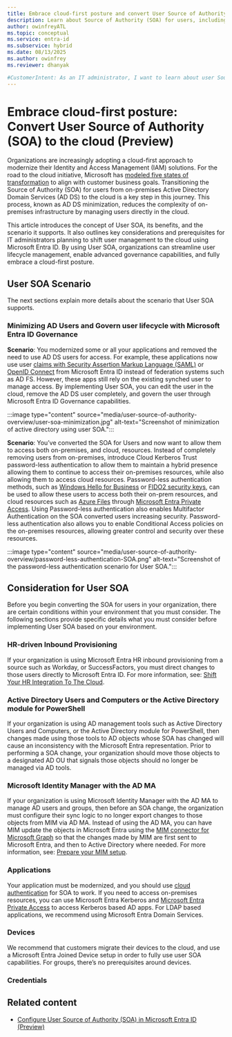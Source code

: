 ```yaml
---
title: Embrace cloud-first posture and convert User Source of Authority (SOA) to the cloud (Preview)
description: Learn about Source of Authority (SOA) for users, including prerequisites and supported scenarios.
author: owinfreyATL
ms.topic: conceptual
ms.service: entra-id
ms.subservice: hybrid
ms.date: 08/13/2025
ms.author: owinfrey
ms.reviewer: dhanyak

#CustomerIntent: As an IT administrator, I want to learn about user Source of Authority (SOA) so that I can minimize my on-premises footprint.
---
```


# Embrace cloud-first posture: Convert User Source of Authority (SOA) to the cloud (Preview)

Organizations are increasingly adopting a cloud-first approach to modernize their Identity and Access Management (IAM) solutions. For the road to the cloud initiative, Microsoft has [modeled five states of transformation](/entra/architecture/road-to-the-cloud-posture#five-states-of-transformation) to align with customer business goals. Transitioning the Source of Authority (SOA) for users from on-premises Active Directory Domain Services (AD DS) to the cloud is a key step in this journey. This process, known as AD DS minimization, reduces the complexity of on-premises infrastructure by managing users directly in the cloud.

This article introduces the concept of User SOA, its benefits, and the scenario it supports. It also outlines key considerations and prerequisites for IT administrators planning to shift user management to the cloud using Microsoft Entra ID. By using User SOA, organizations can streamline user lifecycle management, enable advanced governance capabilities, and fully embrace a cloud-first posture.


## User SOA Scenario

The next sections explain more details about the scenario that User SOA supports.

### Minimizing AD Users and Govern user lifecycle with Microsoft Entra ID Governance

**Scenario**: You modernized some or all your applications and removed the need to use AD DS users for access. For example, these applications now use user [claims with Security Assertion Markup Language (SAML)](/identity-platform/saml-claims-customization) or [OpenID Connect](/identity-platform/v2-protocols-oidc) from Microsoft Entra ID instead of federation systems such as AD FS. However, these apps still rely on the existing synched user to manage access. By implementing User SOA, you can edit the user in the cloud, remove the AD DS user completely, and govern the user through Microsoft Entra ID Governance capabilities.

:::image type="content" source="media/user-source-of-authority-overview/user-soa-minimization.jpg" alt-text="Screenshot of minimization of active directory using user SOA.":::

**Scenario**:  You’ve converted the SOA for Users and now want to allow them to access both on-premises, and cloud, resources. Instead of completely removing users from on-premises, introduce Cloud Kerberos Trust password-less authentication to allow them to maintain a hybrid presence allowing them to continue to access their on-premises resources, while also allowing them to access cloud resources. Password-less authentication methods, such as [Windows Hello for Business](/windows/security/identity-protection/hello-for-business/configure) or [FIDO2 security keys](/identity/authentication/how-to-enable-passkey-fido2), can be used to allow these users to access both their on-prem resources, and cloud resources such as [Azure Files](/azure/storage/files/storage-files-introduction) through [Microsoft Entra Private Access](/global-secure-access/concept-private-access). Using Password-less authentication also enables Multifactor Authentication on the SOA converted users increasing security. Password-less authentication also allows you to enable Conditional Access policies on the on-premises resources, allowing greater control and security over these resources.

:::image type="content" source="media/user-source-of-authority-overview/password-less-authentication-SOA.png" alt-text="Screenshot of the password-less authentication scenario for User SOA.":::

## Consideration for User SOA

Before you begin converting the SOA for users in your organization, there are certain conditions within your environment that you must consider. The following sections provide specific details what you must consider before implementing User SOA based on your environment. 

### HR-driven Inbound Provisioning

If your organization is using Microsoft Entra HR inbound provisioning from a source such as Workday, or SuccessFactors, you must direct changes to those users directly to Microsoft Entra ID. For more information, see: [Shift Your HR Integration To The Cloud](prepare-user-soa-environment.md#shift-your-hr-integration-to-the-cloud).

### Active Directory Users and Computers or the Active Directory module for PowerShell

If your organization is using AD management tools such as Active Directory Users and Computers, or the Active Directory module for PowerShell, then changes made using those tools to AD objects whose SOA has changed will cause an inconsistency with the Microsoft Entra representation. Prior to performing a SOA change, your organization should move those objects to a designated AD OU that signals those objects should no longer be managed via AD tools.   

### Microsoft Identity Manager with the AD MA

If your organization is using Microsoft Identity Manager with the AD MA to manage AD users and groups, then before an SOA change, the organization must configure their sync logic to no longer export changes to those objects from MIM via AD MA. Instead of using the AD MA, you can have MIM update the objects in Microsoft Entra using the [MIM connector for Microsoft Graph](/microsoft-identity-manager/microsoft-identity-manager-2016-connector-graph) so that the changes made by MIM are first sent to Microsoft Entra, and then to Active Directory where needed. For more information, see: [Prepare your MIM setup](prepare-user-soa-environment.md#prepare-your-mim-setup).

### Applications

Your application must be modernized, and you should use [cloud authentication](/entra/architecture/authenticate-applications-and-users) for SOA to work. If you need to access on-premises resources, you can use Microsoft Entra Kerberos and [Microsoft Entra Private Access](/entra/global-secure-access/concept-private-access) to access Kerberos based AD apps. For LDAP based applications, we recommend using Microsoft Entra Domain Services.  

### Devices

We recommend that customers migrate their devices to the cloud, and use a Microsoft Entra Joined Device setup in order to fully use user SOA capabilities. For groups, there’s no prerequisites around devices.  

### Credentials





## Related content

- [Configure User Source of Authority (SOA) in Microsoft Entra ID (Preview)](how-to-user-source-of-authority-configure.md)
